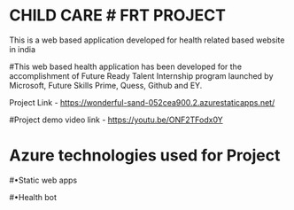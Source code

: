 # CHILD CARE  # FRT PROJECT
This is a web based application developed for health related based website in india

#This web based health application has been developed for the accomplishment of Future Ready Talent Internship program launched by Microsoft, Future Skills Prime, Quess, Github and EY.

Project Link - https://wonderful-sand-052cea900.2.azurestaticapps.net/ 

#Project demo video link - https://youtu.be/ONF2TFodx0Y

# Azure technologies used for Project
#•Static web apps

#•Health bot
